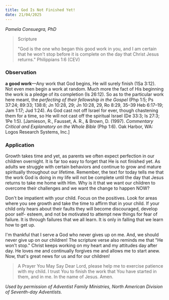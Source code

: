 ```yaml
---
title: God Is Not Finished Yet!
date: 21/04/2025
---
```


_Pamela Consuegra, PhD_

> <p>Scripture</p>
> "God is the one who began this good work in you, and I am certain that he won't stop before it is complete on the day that Christ Jesus returns." Philippians 1:6 (CEV)

### Observation

**a good work**—Any work that God begins, He will surely finish (1Sa 3:12). Not even men begin a work at random. Much more the fact of His beginning the work is a pledge of its completion (Is 26:12). So as to the particular work here meant, the _perfecting of their fellowship in the Gospel_ (Php 1:5; Ps 37:24; 89:33; 138:8; Jn 10:28, 29; Jn 10:28, 29, Ro 8:29, 35–39 Heb 6:17–19; Jam 1:17; Jud 1:24). As God cast not off Israel for ever, though chastening them for a time, so He will not cast off the spiritual Israel (De 33:3; Is 27:3; 1Pe 1:5). [Jamieson, R., Fausset, A. R., & Brown, D. (1997). _Commentary Critical and Explanatory on the Whole Bible_ (Php 1:6). Oak Harbor, WA: Logos Research Systems, Inc.]

### Application

Growth takes time and yet, as parents we often expect perfection in our children overnight. It is far too easy to forget that He is not finished yet. As adults we struggle with certain behaviors and continue to grow and mature spiritually throughout our lifetime. Remember, the text for today tells me that the work God is doing in my life will not be complete until the day that Jesus returns to take me home with Him. Why is it that we want our children to overcome their challenges and we want the change to happen NOW?

Don't be impatient with your child. Focus on the positives. Look for areas where you see growth and take the time to affirm that in your child. If your child only hears about their faults they will become discouraged, develop poor self- esteem, and not be motivated to attempt new things for fear of failure. It is through failures that we all learn. It is only in falling that we learn how to get up.

I'm thankful that I serve a God who never gives up on me. And, we should never give up on our children! The scripture verse also reminds me that "He won't stop." Christ keeps working on my heart and my attitudes day after day. He loves me and continually forgives me and allows me to start anew. Now, that's great news for us and for our children!

> <callout>A Prayer You May Say</callout>
> Dear Lord, please help me to exercise patience with my child. I trust You to finish the work that You have started in them, and in me. In the name of Jesus. Amen.

_Used by permission of Adventist Family Ministries, North American Division of Seventh-day Adventists._